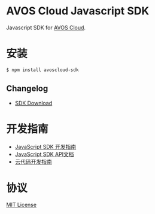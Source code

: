 # AVOS Cloud Javascript SDK

Javascript SDK for [AVOS Cloud](http://avoscloud.com).

# 安装

```sh
$ npm install avoscloud-sdk
```

## Changelog

* [SDK Download](https://cn.avoscloud.com/docs/sdk_down.html)

# 开发指南

* [JavaScript SDK 开发指南](http://avoscloud.com/docs/js_guide.html)
* [JavaScript SDK API文档](http://avoscloud.com/docs/api/javascript/index.html)
* [云代码开发指南](http://avoscloud.com/docs/cloud_code_guide.html)


# 协议

[MIT License](http://opensource.org/licenses/MIT)
